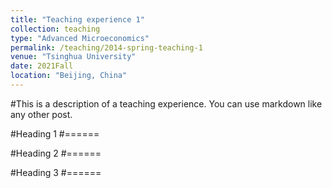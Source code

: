 ```yaml
---
title: "Teaching experience 1"
collection: teaching
type: "Advanced Microeconomics"
permalink: /teaching/2014-spring-teaching-1
venue: "Tsinghua University"
date: 2021Fall
location: "Beijing, China"
---
```


#This is a description of a teaching experience. You can use markdown like any other post.

#Heading 1
#======

#Heading 2
#======

#Heading 3
#======
